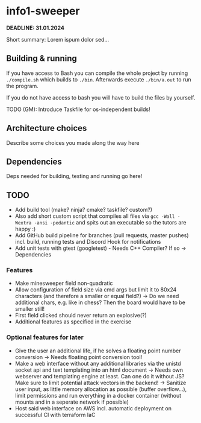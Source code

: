 # info1-sweeper
**DEADLINE: 31.01.2024**

Short summary: Lorem ispum dolor sed...

## Building & running
If you have access to Bash you can compile the whole project by running `./compile.sh` which builds to `./bin`.
Afterwards execute `./bin/a.out` to run the program.

If you do not have access to bash you will have to build the files by yourself.

TODO (GM): Introduce Taskfile for os-independent builds!

## Architecture choices
Describe some choices you made along the way here

## Dependencies
Deps needed for building, testing and running go here!

## TODO
- Add build tool (make? ninja? cmake? taskfile? custom?)
- Also add short custom script that compiles all files via `gcc -Wall -Wextra -ansi -pedantic` and spits out an executable so the tutors are happy :)
- Add GitHub build pipeline for branches (pull requests, master pushes) incl. build, running tests and Discord Hook for notifications
- Add unit tests with gtest (googletest) - Needs C++ Compiler? If so -> Dependencies

### Features
- Make minesweeper field non-quadratic
- Allow configuration of field size via cmd args but limit it to 80x24 characters (and therefore a smaller or equal field?) -> Do we need additional chars, e.g. like in chess? Then the board would have to be smaller still!
- First field clicked should never return an explosive(?)
- Additional features as specified in the exercise

### Optional features for later
- Give the user an additional life, if he solves a floating point number conversion -> Needs floating point conversion tool!
- Make a web interface without any additional libraries via the unistd socket api and text templating into an html document -> Needs own webserver and templating engine at least. Can one do it without JS? Make sure to limit potential attack vectors in the backend! -> Sanitize user input, as little memory allocation as possible (buffer overflow...), limit permissions and run everything in a docker container (without mounts and in a seperate network if possible)
- Host said web interface on AWS incl. automatic deployment on successful CI with terraform IaC
